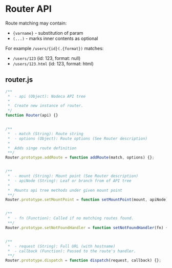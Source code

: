 Router API
==========

Route matching may contain:

- `{varname}` - substitution of param
- `(...)` - marks inner contents as optional

For example `/users/{id}(.{format})` matches:

- `/users/123` (id: 123, format: null)
- `/users/123.html` (id: 123, format: html)


router.js
---------

``` javascript
/**
 *  - api (Object): Nodeca API tree
 *
 *  Create new instance of router.
 */
function Router(api) {}


/**
 *  - match (String): Route string
 *  - options (Object): Route options (See Router description)
 *
 *  Adds singe route definition
 **/
Router.prototype.addRoute = function addRoute(match, options) {};


/**
 *  - mount (String): Mount point (See Router description)
 *  - apiNode (String): Leaf or branch from of API tree
 *
 *  Mounts api tree methods under given mount point
 **/
Router.prototype.setMountPoint = function setMountPoint(mount, apiNode) {};


/**
 *  - fn (Function): Called if no matching routes found.
 **/
Router.prototype.setNotFoundHandler = function setNotFoundHandler(fn) {};


/**
 *  - request (String): Full URL (with hostname)
 *  - callback (Function): Passed to the route's handler.
 **/
Router.prototype.dispatch = function dispatch(request, callback) {};
```
